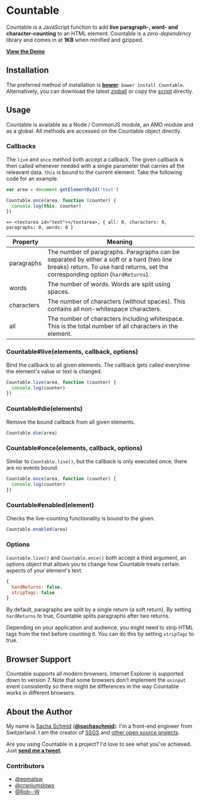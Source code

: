 # Countable

Countable is a JavaScript function to add **live paragraph-, word- and character-counting** to an HTML element. Countable is a *zero-dependency* library and comes in at **1KB** when minified and gzipped.

[**View the Demo**](http://radlikewhoa.github.io/Countable#demo)

## Installation

The preferred method of installation is [**bower**](https://github.com/bower/bower): `bower install Countable`. Alternatively, you can download the latest [zipball](https://github.com/RadLikeWhoa/Countable/archive/master.zip) or copy the [script](https://raw.github.com/RadLikeWhoa/Countable/master/Countable.js) directly.

## Usage

Countable is available as a Node / CommonJS module, an AMD module and as a global. All methods are accessed on the Countable object directly.

### Callbacks

The `live` and `once` method both accept a callback. The given callback is then called whenever needed with a single parameter that carries all the releavant data. `this` is bound to the current element. Take the following code for an example.

```javascript
var area = document.getElementById('text')

Countable.once(area, function (counter) {
  console.log(this, counter)
})
```

```
=> <textarea id="text"></textarea>, { all: 0, characters: 0, paragraphs: 0, words: 0 }
```

Property   | Meaning
---------- | --------------------------------------------------------------------------------------------
paragraphs | The number of paragraphs. Paragraphs can be separated by either a soft or a hard (two line breaks) return. To use hard returns, set the corresponding option (`hardReturns`).
words      | The number of words. Words are split using spaces.
characters | The number of characters (without spaces). This contains all non-whitespace characters.
all        | The number of characters including whitespace. This is the total number of all characters in the element.

### Countable#live(elements, callback, options)

Bind the callback to all given elements. The callback gets called everytime the element's value or text is changed.

```javascript
Countable.live(area, function (counter) {
  console.log(counter)
})
```

### Countable#die(elements)

Remove the bound callback from all given elements.

```javascript
Countable.die(area)
```

### Countable#once(elements, callback, options)

Similar to `Countable.live()`, but the callback is only executed once, there are no events bound.

```javascript
Countable.once(area, function (counter) {
  console.log(counter)
})
```

### Countable#enabled(element)

Checks the live-counting functionality is bound to the given.

```javascript
Countable.enabled(area)
```

### Options

`Countable.live()` and `Countable.once()` both accept a third argument, an options object that allows you to change how Countable treats certain aspects of your element's text.

```javascript
{
  hardReturns: false,
  stripTags: false
}
```

By default, paragraphs are split by a single return (a soft return). By setting `hardReturns` to true, Countable splits paragraphs after two returns.

Depending on your application and audience, you might need to strip HTML tags from the text before counting it. You can do this by setting `stripTags` to true.

## Browser Support

Countable supports all modern browsers. Internet Explorer is supported down to version 7. Note that some browsers don't implement the `oninput` event consistently so there might be differences in the way Countable works in different browsers.

## About the Author

My name is [Sacha Schmid](http://sachaschmid.ch) ([**@sachaschmid**](https://twitter.com/sachaschmid)). I'm a front-end engineer from Switzerland. I am the creator of [SSGS](http://github.com/RadLikeWhoa/SSGS) and [other open source projects](https://github.com/RadLikeWhoa).

Are you using Countable in a project? I'd love to see what you've achieved. Just [**send me a tweet**](https://twitter.com/sachaschmid).

### Contributors

* [@epmatsw](https://github.com/epmatsw)
* [@craniumslows](https://github.com/craniumslows)
* [@Rob--W](https://github.com/Rob--W)